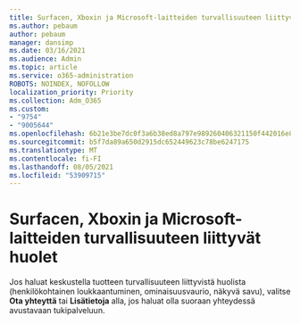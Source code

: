 ```yaml
---
title: Surfacen, Xboxin ja Microsoft-laitteiden turvallisuuteen liittyvät huolet
ms.author: pebaum
author: pebaum
manager: dansimp
ms.date: 03/16/2021
ms.audience: Admin
ms.topic: article
ms.service: o365-administration
ROBOTS: NOINDEX, NOFOLLOW
localization_priority: Priority
ms.collection: Adm_O365
ms.custom:
- "9754"
- "9005644"
ms.openlocfilehash: 6b21e3be7dc0f3a6b38ed8a797e989260406321150f442016e885f6728ea63b7
ms.sourcegitcommit: b5f7da89a650d2915dc652449623c78be6247175
ms.translationtype: MT
ms.contentlocale: fi-FI
ms.lasthandoff: 08/05/2021
ms.locfileid: "53909715"
---
```

# <a name="surface-xbox-and-microsoft-devices-safety-concerns"></a>Surfacen, Xboxin ja Microsoft-laitteiden turvallisuuteen liittyvät huolet

Jos haluat keskustella tuotteen turvallisuuteen liittyvistä huolista (henkilökohtainen loukkaantuminen, ominaisuusvaurio, näkyvä savu), valitse **Ota yhteyttä** tai **Lisätietoja** alla, jos haluat olla suoraan yhteydessä avustavaan tukipalveluun.